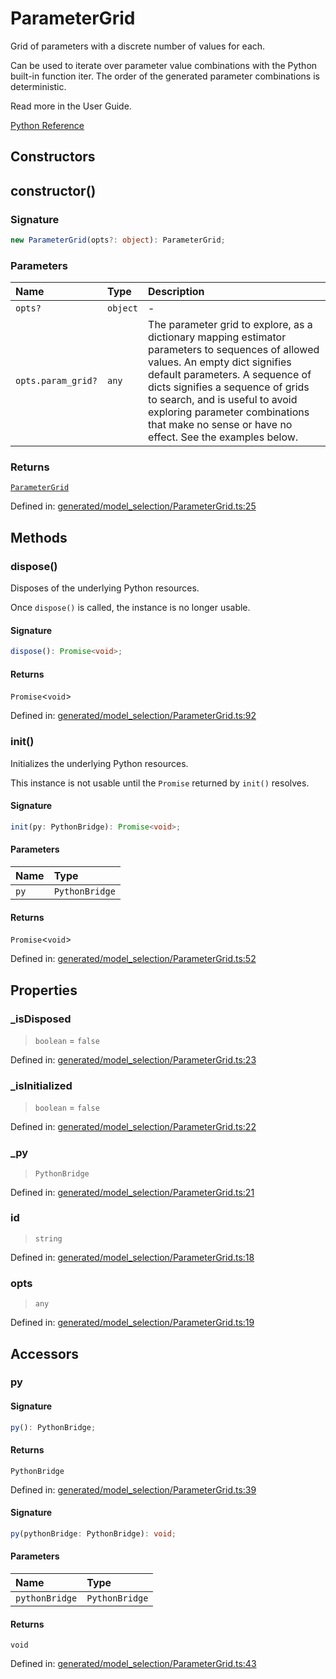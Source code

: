 # ParameterGrid

Grid of parameters with a discrete number of values for each.

Can be used to iterate over parameter value combinations with the Python built-in function iter. The order of the generated parameter combinations is deterministic.

Read more in the User Guide.

[Python Reference](https://scikit-learn.org/stable/modules/generated/sklearn.model_selection.ParameterGrid.html)

## Constructors

## constructor()

### Signature

```ts
new ParameterGrid(opts?: object): ParameterGrid;
```

### Parameters

| Name | Type | Description |
| :------ | :------ | :------ |
| `opts?` | `object` | - |
| `opts.param_grid?` | `any` | The parameter grid to explore, as a dictionary mapping estimator parameters to sequences of allowed values.  An empty dict signifies default parameters.  A sequence of dicts signifies a sequence of grids to search, and is useful to avoid exploring parameter combinations that make no sense or have no effect. See the examples below. |

### Returns

[`ParameterGrid`](ParameterGrid.md)

Defined in:  [generated/model\_selection/ParameterGrid.ts:25](https://github.com/transitive-bullshit/scikit-learn-ts/blob/0466da7/packages/sklearn/src/generated/model_selection/ParameterGrid.ts#L25)

## Methods

### dispose()

Disposes of the underlying Python resources.

Once `dispose()` is called, the instance is no longer usable.

#### Signature

```ts
dispose(): Promise<void>;
```

#### Returns

`Promise`\<`void`\>

Defined in:  [generated/model\_selection/ParameterGrid.ts:92](https://github.com/transitive-bullshit/scikit-learn-ts/blob/0466da7/packages/sklearn/src/generated/model_selection/ParameterGrid.ts#L92)

### init()

Initializes the underlying Python resources.

This instance is not usable until the `Promise` returned by `init()` resolves.

#### Signature

```ts
init(py: PythonBridge): Promise<void>;
```

#### Parameters

| Name | Type |
| :------ | :------ |
| `py` | `PythonBridge` |

#### Returns

`Promise`\<`void`\>

Defined in:  [generated/model\_selection/ParameterGrid.ts:52](https://github.com/transitive-bullshit/scikit-learn-ts/blob/0466da7/packages/sklearn/src/generated/model_selection/ParameterGrid.ts#L52)

## Properties

### \_isDisposed

> `boolean`  = `false`

Defined in:  [generated/model\_selection/ParameterGrid.ts:23](https://github.com/transitive-bullshit/scikit-learn-ts/blob/0466da7/packages/sklearn/src/generated/model_selection/ParameterGrid.ts#L23)

### \_isInitialized

> `boolean`  = `false`

Defined in:  [generated/model\_selection/ParameterGrid.ts:22](https://github.com/transitive-bullshit/scikit-learn-ts/blob/0466da7/packages/sklearn/src/generated/model_selection/ParameterGrid.ts#L22)

### \_py

> `PythonBridge`

Defined in:  [generated/model\_selection/ParameterGrid.ts:21](https://github.com/transitive-bullshit/scikit-learn-ts/blob/0466da7/packages/sklearn/src/generated/model_selection/ParameterGrid.ts#L21)

### id

> `string`

Defined in:  [generated/model\_selection/ParameterGrid.ts:18](https://github.com/transitive-bullshit/scikit-learn-ts/blob/0466da7/packages/sklearn/src/generated/model_selection/ParameterGrid.ts#L18)

### opts

> `any`

Defined in:  [generated/model\_selection/ParameterGrid.ts:19](https://github.com/transitive-bullshit/scikit-learn-ts/blob/0466da7/packages/sklearn/src/generated/model_selection/ParameterGrid.ts#L19)

## Accessors

### py

#### Signature

```ts
py(): PythonBridge;
```

#### Returns

`PythonBridge`

Defined in:  [generated/model\_selection/ParameterGrid.ts:39](https://github.com/transitive-bullshit/scikit-learn-ts/blob/0466da7/packages/sklearn/src/generated/model_selection/ParameterGrid.ts#L39)

#### Signature

```ts
py(pythonBridge: PythonBridge): void;
```

#### Parameters

| Name | Type |
| :------ | :------ |
| `pythonBridge` | `PythonBridge` |

#### Returns

`void`

Defined in: [generated/model\_selection/ParameterGrid.ts:43](https://github.com/transitive-bullshit/scikit-learn-ts/blob/0466da7/packages/sklearn/src/generated/model_selection/ParameterGrid.ts#L43)
